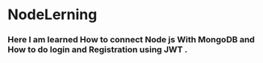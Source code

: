 # NodeLerning
### Here I am learned How to connect Node js With MongoDB and How to do login and Registration using JWT .
